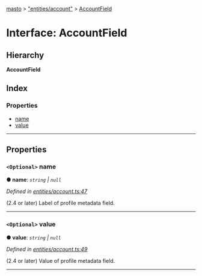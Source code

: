 [masto](../README.md) > ["entities/account"](../modules/_entities_account_.md) > [AccountField](../interfaces/_entities_account_.accountfield.md)

# Interface: AccountField

## Hierarchy

**AccountField**

## Index

### Properties

* [name](_entities_account_.accountfield.md#name)
* [value](_entities_account_.accountfield.md#value)

---

## Properties

<a id="name"></a>

### `<Optional>` name

**● name**: *`string` \| `null`*

*Defined in [entities/account.ts:47](https://github.com/neet/masto.js/blob/cdad6ed/src/entities/account.ts#L47)*

(2.4 or later) Label of profile metadata field.

___
<a id="value"></a>

### `<Optional>` value

**● value**: *`string` \| `null`*

*Defined in [entities/account.ts:49](https://github.com/neet/masto.js/blob/cdad6ed/src/entities/account.ts#L49)*

(2.4 or later) Value of profile metadata field.

___

